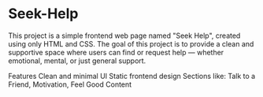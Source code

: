 # Seek-Help

This project is a simple frontend web page named "Seek Help", created using only HTML and CSS. The goal of this project is to provide a clean and supportive space where users can find or request help — whether emotional, mental, or just general support.

Features
Clean and minimal UI
Static frontend design
Sections like: Talk to a Friend, Motivation, Feel Good Content
